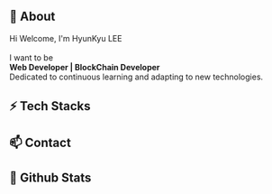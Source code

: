 ## 👀 About
Hi Welcome, I'm HyunKyu LEE<br/><br/>
I want to be<br/>
<strong>Web Developer | BlockChain Developer</strong><br/>
Dedicated to continuous learning and adapting to new technologies.
## ⚡ Tech Stacks

## 📫 Contact

## 💞️ Github Stats
